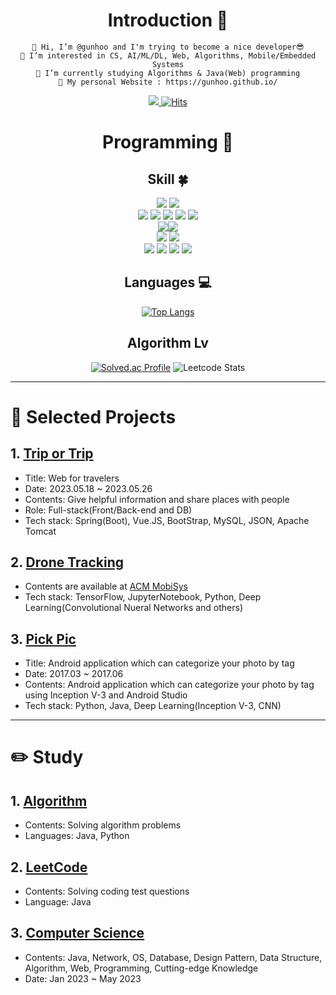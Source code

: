 <div align=center>
  
<!-- ![header](https://capsule-render.vercel.app/api?type=waving&color=auto&height=300&section=header&text=Gunhoo's%20Github&fontSize=50) -->
  
# Introduction :raised_hands:
  ```
👋 Hi, I’m @gunhoo and I'm trying to become a nice developer😎
👀 I’m interested in CS, AI/ML/DL, Web, Algorithms, Mobile/Embedded Systems
🌱 I’m currently studying Algorithms & Java(Web) programming
🧔 My personal Website : https://gunhoo.github.io/
  ```
<a href="mailto:gunhoo2016@gmail.com"><img src="https://img.shields.io/badge/Gmail-EA4335?style=flat&logo=Gmail&logoColor=white&link=mailto:gunhoo2016@gmail.com"/>
 [![Hits](https://hits.seeyoufarm.com/api/count/incr/badge.svg?url=https://github.com/gunhoo%2Fhit-counter&count_bg=skyblue&title_bg=black&icon=🖤&icon_color=black&title=❣️&edge_flat=false)](https://github.com/gunhoo)
 
  # Programming :muscle: 
  ## Skill :four_leaf_clover: 
<img src="https://img.shields.io/badge/Python-3776AB?style=flat&logo=Python&logoColor=white"/> <img src="https://img.shields.io/badge/Java-007396?style=flat&logo=Java&logoColor=white"/> <br/>
<img src="https://img.shields.io/badge/TensorFlow-FF6F00?style=flat&logo=TensorFlow&logoColor=white"/> <img src="https://img.shields.io/badge/Spring-6DB33F?style=flat&logo=Spring&logoColor=white"/> <img src="https://img.shields.io/badge/Spring Boot-6DB33F?style=flat&logo=Spring Boot&logoColor=white"/> <img src="https://img.shields.io/badge/Hibernate-59666C?style=flat&logo=Hibernate&logoColor=white"/> <img src="https://img.shields.io/badge/MyBatis-A8B9CC?style=flat&logo=MyBatis&logoColor=white"/> <br/>
<img src="https://img.shields.io/badge/MySQL-4479A1?style=flat&logo=MySQL&logoColor=white"/><img src="https://img.shields.io/badge/MariaDB-003545?style=flat&logo=MariaDB&logoColor=white"/> <br/>
<img src="https://img.shields.io/badge/Vue.js-4FC08D?style=flat&logo=Vue.js&logoColor=white"/> <img src="https://img.shields.io/badge/React-61DAFB?style=flat&logo=React&logoColor=white"/> <br/>
<img src="https://img.shields.io/badge/Git-F05032?style=flat&logo=Git&logoColor=white"/>  <img src="https://img.shields.io/badge/Jira-0052CC?style=flat&logo=Jira&logoColor=white"/> <img src="https://img.shields.io/badge/Mattermost-0058CC?style=flat&logo=Mattermost&logoColor=white"/> <img src="https://img.shields.io/badge/Slack-4A154B?style=flat&logo=slack&logoColor=white"/> <br/>

  ## Languages :computer: 
 [![Top Langs](https://github-readme-stats.vercel.app/api/top-langs/?username=gunhoo&layout=compact&langs_count=6)](https://github.com/gunhoo/github-readme-stats) 
  
  ## Algorithm Lv
  [![Solved.ac Profile](http://mazassumnida.wtf/api/generate_badge?boj=gunhoo0216)](https://solved.ac/gunhoo0216)
  ![Leetcode Stats](https://leetcard.jacoblin.cool/gunhoo2016?theme=light,unicorn)
</div>

---

# 📘 Selected Projects
## 1. [Trip or Trip](https://github.com/Trip-or-Trip) 
- Title: Web for travelers
- Date: 2023.05.18 ~ 2023.05.26
- Contents: Give helpful information and share places with people
- Role: Full-stack(Front/Back-end and DB)
- Tech stack: Spring(Boot), Vue.JS, BootStrap, MySQL, JSON, Apache Tomcat

## 2. [Drone Tracking](https://github.com/gunhoo/Drone-Tracking)
- Contents are available at [ACM MobiSys](https://dl.acm.org/doi/10.1145/3307334.3328613)
- Tech stack: TensorFlow, JupyterNotebook, Python, Deep Learning(Convolutional Nueral Networks and others)

## 3. [Pick Pic](https://github.com/PickPic)
- Title: Android application which can categorize your photo by tag
- Date: 2017.03 ~ 2017.06
- Contents: Android application which can categorize your photo by tag using Inception V-3 and Android Studio
- Tech stack: Python, Java, Deep Learning(Inception V-3, CNN)

---

# ✏️ Study
## 1. [Algorithm](https://github.com/gunhoo/Algorithm)
- Contents: Solving algorithm problems 
- Languages: Java, Python
## 2. [LeetCode](https://github.com/gunhoo/LeetCode)
- Contents: Solving coding test questions 
- Language: Java
## 3. [Computer Science](https://github.com/CS-STUDY-955/computer-science)
- Contents: Java, Network, OS, Database, Design Pattern, Data Structure, Algorithm, Web, Programming, Cutting-edge Knowledge
- Date: Jan 2023 ~ May 2023

